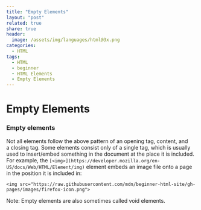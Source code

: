 ```yaml
---
title: "Empty Elements"
layout: "post"
related: true
share: true
header:
  image: /assets/img/languages/html@3x.png
categories:
  - HTML
tags:
  - HTML
  - beginner
  - HTML Elements
  - Empty Elements
---
```

# Empty Elements

### Empty elements

Not all elements follow the above pattern of an opening tag, content, and a closing tag. Some elements consist only of a single tag, which is usually used to insert/embed something in the document at the place it is included. For example, the `[<img>](https://developer.mozilla.org/en-US/docs/Web/HTML/Element/img)` element embeds an image file onto a page in the position it is included in:

    <img src="https://raw.githubusercontent.com/mdn/beginner-html-site/gh-pages/images/firefox-icon.png">

Note: Empty elements are also sometimes called void elements.